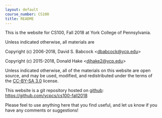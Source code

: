 ```yaml
---
layout: default
course_number: CS100
title: README
---
```


This is the website for CS100, Fall 2018 at York College of
Pennsylvania.

Unless indicated otherwise, all materials are

Copyright (c) 2006-2018, David S. Babcock &lt;<dbabcock@ycp.edu>&gt;

Copyright (c) 2015-2018, Donald Hake &lt;<djhake2@ycp.edu>&gt;

Unless indicated otherwise, all of the materials on this website
are open source, and may be used, modified, and redistributed
under the terms of the <a href="http://creativecommons.org/licenses/by-sa/3.0/us/">CC-BY-SA 3.0</a>
license.

This website is a git repository hosted on [github](https://github.com): <https://github.com/ycpcs/cs100-fall2018>

Please feel to use anything here that you find useful,
and let us know if you have any comments or suggestions!

<!--
I edited this! -DHH
-->
